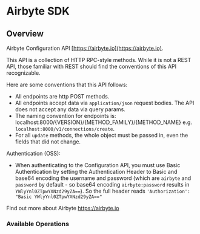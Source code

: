 # Airbyte SDK

## Overview

Airbyte Configuration API
[https://airbyte.io](https://airbyte.io).

This API is a collection of HTTP RPC-style methods. While it is not a REST API, those familiar with REST should find the conventions of this API recognizable.

Here are some conventions that this API follows:
* All endpoints are http POST methods.
* All endpoints accept data via `application/json` request bodies. The API does not accept any data via query params.
* The naming convention for endpoints is: localhost:8000/{VERSION}/{METHOD_FAMILY}/{METHOD_NAME} e.g. `localhost:8000/v1/connections/create`.
* For all `update` methods, the whole object must be passed in, even the fields that did not change.

Authentication (OSS):
* When authenticating to the Configuration API, you must use Basic Authentication by setting the Authentication Header to Basic and base64 encoding the username and password (which are `airbyte` and `password` by default - so base64 encoding `airbyte:password` results in `YWlyYnl0ZTpwYXNzd29yZA==`). So the full header reads `'Authorization': "Basic YWlyYnl0ZTpwYXNzd29yZA=="`


Find out more about Airbyte
<https://airbyte.io>
### Available Operations

